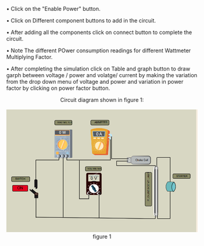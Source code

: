 • Click on the "Enable Power" button.


• Click on Different component buttons to add in the circuit.


• After adding all the components click on connect button to complete the circuit.


• Note The different POwer consumption readings for different Wattmeter Multiplying Factor.


• After completing the simulation click on Table and graph button to draw garph between voltage / power and volatge/ current by making the variation from the drop down menu of voltage and power and variation in power factor by clicking on power factor button.



<center>Circuit diagram  shown in figure 1:<br><br>
<img src="./simulation/images/Screenshot 2025-03-27 111339.png">
<center>  figure 1
